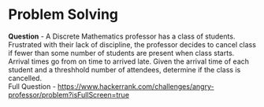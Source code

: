 # Problem Solving
**Question** - A Discrete Mathematics professor has a class of students. Frustrated with their lack of discipline, the professor decides to cancel class if fewer than some number of students are present when class starts. Arrival times go from on time to arrived late. Given the arrival time of each student and a threshhold number of attendees, determine if the class is cancelled.  
Full Question - https://www.hackerrank.com/challenges/angry-professor/problem?isFullScreen=true
